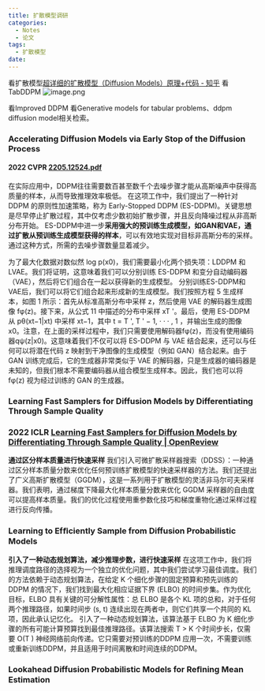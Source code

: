 ```yaml
---
title: 扩散模型调研
categories:
  - Notes
  - 论文
tags:
  - 扩散模型
date:
---
```

看扩散模型[超详细的扩散模型（Diffusion Models）原理+代码 - 知乎](https://zhuanlan.zhihu.com/p/624221952)
看TabDDPM
![image.png](https://cdn.jsdelivr.net/gh/zhengyangWang1/image@main/img/20231104173325.png)

看Improved DDPM
看Generative models for tabular problems、ddpm diffusion model相关检索。

### Accelerating Diffusion Models via Early Stop of the Diffusion Process
#### 2022 CVPR [2205.12524.pdf](https://arxiv.org/pdf/2205.12524.pdf)
在实际应用中，DDPM往往需要数百甚至数千个去噪步骤才能从高斯噪声中获得高质量的样本，从而导致推理效率极低。
在这项工作中，我们提出了一种针对 DDPM 的原则性加速策略，称为 Early-Stopped DDPM (ES-DDPM)。关键思想是尽早停止扩散过程，其中仅考虑少数初始扩散步骤，并且反向降噪过程从非高斯分布开始。 ES-DDPM中进一步**采用强大的预训练生成模型，如GAN和VAE，通过扩散从预训练生成模型获得的样本**，可以有效地实现对目标非高斯分布的采样。通过这种方式，所需的去噪步骤数量显着减少。

为了最大化数据对数似然 log p(x0)，我们需要最小化两个损失项：LDDPM 和LVAE。我们将证明，这意味着我们可以分别训练 ES-DDPM 和变分自动编码器（VAE），然后将它们组合在一起以获得新的生成模型。
分别训练ES-DDPM和VAE后，我们可以将它们组合起来形成新的生成模型。我们按照方程 5 生成样本，如图 1 所示：首先从标准高斯分布中采样 z，然后使用 VAE 的解码器生成图像 fφ(z)。接下来，从公式 11 中描述的分布中采样 xT '。最后，使用 ES-DDPM 从 pθ(xt−1|xt) 中采样 xt−1，其中 t = T ', T ' − 1, · · · , 1 ，并输出生成的图像x0。注意，在上面的采样过程中，我们只需要使用解码器fφ(z)，而没有使用编码器qψ(z|x0)。这意味着我们不仅可以将 ES-DDPM 与 VAE 结合起来，还可以与任何可以将潜在代码 z 映射到干净图像的生成模型（例如 GAN）结合起来。由于 GAN 训练完成后，它的生成器非常类似于 VAE 的解码器，只是生成器的编码器是未知的，但我们根本不需要编码器从组合模型生成样本。因此，我们也可以将 fφ(z) 视为经过训练的 GAN 的生成器。

### Learning Fast Samplers for Diffusion Models by Differentiating Through Sample Quality
### 2022 ICLR [Learning Fast Samplers for Diffusion Models by Differentiating Through Sample Quality | OpenReview](https://openreview.net/forum?id=VFBjuF8HEp)
**通过区分样本质量进行快速采样**
我们引入可微扩散采样器搜索（DDSS）：一种通过区分样本质量分数来优化任何预训练扩散模型的快速采样器的方法。我们还提出了广义高斯扩散模型（GGDM），这是一系列用于扩散模型的灵活非马尔可夫采样器。我们表明，通过梯度下降最大化样本质量分数来优化 GGDM 采样器的自由度可以提高样本质量。我们的优化过程使用重参数化技巧和梯度重物化通过采样过程进行反向传播。

### Learning to Efﬁciently Sample from Diffusion Probabilistic Models
**引入了一种动态规划算法，减少推理步数，进行快速采样**
在这项工作中，我们将推理调度路径的选择视为一个独立的优化问题，其中我们尝试学习最佳调度。我们的方法依赖于动态规划算法，在给定 K 个细化步骤的固定预算和预先训练的 DDPM 的情况下，我们找到最大化相应证据下界 (ELBO) 的时间步集。作为优化目标，ELBO 具有关键的可分解性属性：总 ELBO 是各个 KL 项的总和，对于任何两个推理路径，如果时间步 (s, t) 连续出现在两者中，则它们共享一个共同的 KL 项，因此承认记忆化。
引入了一种动态规划算法，该算法基于 ELBO 为 K 细化步骤的所有可能计算预算找到最佳推理路径。该算法搜索 T > K 个时间步长，仅需要 O(T ) 神经网络前向传递。它只需要对预训练的DDPM 应用一次，不需要训练或重新训练DDPM，并且适用于时间离散和时间连续的DDPM。


### Lookahead Diffusion Probabilistic Models for Reﬁning Mean Estimation